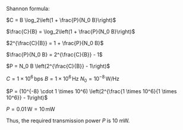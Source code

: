 Shannon formula:

$C = B \log_2\left(1 + \frac{P}{N_0 B}\right)$

$\frac{C}{B} = \log_2\left(1 + \frac{P}{N_0 B}\right)$

$2^{\frac{C}{B}} = 1 + \frac{P}{N_0 B}$

$\frac{P}{N_0 B} = 2^{\frac{C}{B}} - 1$

$P = N_0 B \left(2^{\frac{C}{B}} - 1\right)$

$C = 1 \times 10^6 \, \text{bps}$
$B = 1 \times 10^6 \, \text{Hz}$
$N_0 = 10^{-8} \, \text{W/Hz}$

$P = (10^{-8} \cdot 1 \times 10^6) \left(2^{\frac{1 \times 10^6}{1 \times 10^6}} - 1\right)$

$P = 0.01 \, \text{W} = 10 \, \text{mW}$

Thus, the required transmission power $P$ is 10 mW.